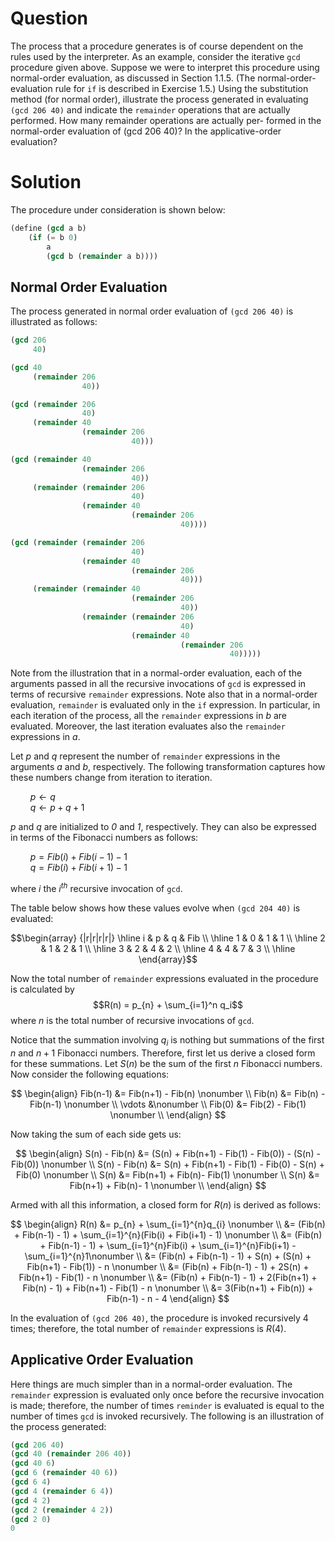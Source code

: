 Question
========
The process that a procedure generates is of course dependent on
the rules used by the interpreter. As an example, consider the iterative `gcd`
procedure given above. Suppose we were to interpret this procedure using
normal-order evaluation, as discussed in Section 1.1.5. (The
normal-order-evaluation rule for `if` is described in Exercise 1.5.) Using the
substitution method (for normal order), illustrate the process generated in
evaluating `(gcd 206 40)` and indicate the `remainder` operations that are
actually performed. How many remainder operations are actually per- formed in the
normal-order evaluation of (gcd 206 40)? In the applicative-order evaluation?

Solution
========
The procedure under consideration is shown below:
```scheme
(define (gcd a b)
    (if (= b 0)
        a
        (gcd b (remainder a b))))
```

Normal Order Evaluation
-------------------------

The process generated in normal order evaluation of `(gcd 206 40)` is
illustrated as follows:
```scheme
(gcd 206
     40)

(gcd 40
     (remainder 206
                40))

(gcd (remainder 206
                40)
     (remainder 40
                (remainder 206
                           40)))

(gcd (remainder 40
                (remainder 206
                           40))
     (remainder (remainder 206
                           40)
                (remainder 40
                           (remainder 206
                                      40))))

(gcd (remainder (remainder 206
                           40)
                (remainder 40
                           (remainder 206
                                      40)))
     (remainder (remainder 40
                           (remainder 206
                                      40))
                (remainder (remainder 206
                                      40)
                           (remainder 40
                                      (remainder 206
                                                 40)))))

```

Note from the illustration that in a normal-order evaluation, each of the
arguments passed in all the recursive invocations of `gcd` is expressed in
terms of recursive `remainder` expressions.  Note also that in a normal-order
evaluation, `remainder` is evaluated only in the `if` expression. In
particular, in each iteration of the process, all the `remainder` expressions
in $b$ are evaluated. Moreover, the last iteration evaluates also the
`remainder` expressions in $a$.

Let $p$ and $q$ represent the number of `remainder` expressions in the
arguments $a$ and $b$, respectively. The following transformation captures how
these numbers change from iteration to iteration.

$\qquad p \leftarrow q$ \
$\qquad q \leftarrow p + q + 1$

$p$ and $q$ are initialized to _0_ and _1_, respectively. They can also be
expressed in terms of the Fibonacci numbers as follows:

$\qquad p = Fib(i) + Fib(i-1) - 1$ \
$\qquad q = Fib(i) + Fib(i+1) - 1$

where $i$ the $i^{th}$ recursive invocation of `gcd`.

The table below shows how these values evolve when `(gcd 204 40)` is evaluated:

$$\begin{array} {|r|r|r|r|}
     \hline i & p & q & Fib \\
     \hline 1 & 0 & 1 & 1 \\
     \hline 2 & 1 & 2 & 1 \\
     \hline 3 & 2 & 4 & 2 \\
     \hline 4 & 4 & 7 & 3 \\
     \hline 
\end{array}$$

Now the total number of `remainder` expressions evaluated in the procedure is
calculated by $$R(n) = p_{n} + \sum_{i=1}^n q_i$$ where $n$ is the total
number of recursive invocations of `gcd`.

Notice that the summation involving $q_{i}$ is nothing but summations of the
first $n$ and $n+1$ Fibonacci numbers.  Therefore, first let us derive a closed
form for these summations. Let $S(n)$ be the sum of the first $n$ Fibonacci
numbers. Now consider the following equations:

$$
\begin{align}
     Fib(n-1) &= Fib(n+1) - Fib(n) \nonumber \\
     Fib(n) &= Fib(n) - Fib(n-1) \nonumber \\
     \vdots &\nonumber \\
     Fib(0) &= Fib(2) - Fib(1) \nonumber \\
\end{align}
$$

Now taking the sum of each side gets us:

$$
\begin{align}
     S(n) - Fib(n) &= (S(n) + Fib(n+1) - Fib(1) - Fib(0)) - (S(n) - Fib(0)) \nonumber \\
     S(n) - Fib(n) &= S(n) + Fib(n+1) - Fib(1) - Fib(0) - S(n) + Fib(0) \nonumber \\
     S(n) &= Fib(n+1) + Fib(n)- Fib(1) \nonumber \\
     S(n) &= Fib(n+1) + Fib(n)- 1 \nonumber \\
\end{align}
$$

Armed with all this information, a closed form for $R(n)$ is derived as follows:

$$
\begin{align}
     R(n) &= p_{n} + \sum_{i=1}^{n}q_{i} \nonumber \\
     &= (Fib(n) + Fib(n-1) - 1) + \sum_{i=1}^{n}(Fib(i) + Fib(i+1) - 1) \nonumber \\
     &= (Fib(n) + Fib(n-1) - 1) + \sum_{i=1}^{n}Fib(i) + \sum_{i=1}^{n}Fib(i+1) - \sum_{i=1}^{n}1\nonumber \\
     &= (Fib(n) + Fib(n-1) - 1) + S(n) + (S(n) + Fib(n+1) - Fib(1)) - n \nonumber \\
     &= (Fib(n) + Fib(n-1) - 1) + 2S(n) + Fib(n+1) - Fib(1) - n \nonumber \\
     &= (Fib(n) + Fib(n-1) - 1) + 2(Fib(n+1) + Fib(n) - 1) + Fib(n+1) - Fib(1) - n \nonumber \\
     &= 3(Fib(n+1) + Fib(n)) + Fib(n-1) - n - 4
\end{align}
$$

In the evaluation of `(gcd 206 40)`, the procedure is invoked recursively 4
times; therefore, the total number of `remainder` expressions is $R(4)$.

Applicative Order Evaluation
----------------------------
Here things are much simpler than in a normal-order evaluation. The
`remainder` expression is evaluated only once before the recursive invocation
is made; therefore, the number of times `reminder` is evaluated is equal to the
number of times `gcd` is invoked recursively. The following is an illustration
of the process generated:
```scheme
(gcd 206 40)
(gcd 40 (remainder 206 40))
(gcd 40 6)
(gcd 6 (remainder 40 6))
(gcd 6 4)
(gcd 4 (remainder 6 4))
(gcd 4 2)
(gcd 2 (remainder 4 2))
(gcd 2 0)
0
``` 
